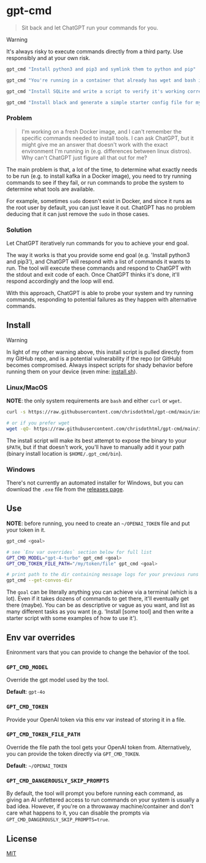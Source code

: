 # gpt-cmd

> Sit back and let ChatGPT run your commands for you.

> [!WARNING]
> It's always risky to execute commands directly from a third party. Use responsibly and at your own risk.

```sh
gpt_cmd "Install python3 and pip3 and symlink them to python and pip"

gpt_cmd "You're running in a container that already has wget and bash installed. Install kafka"

gpt_cmd "Install SQLite and write a script to verify it's working correctly"

gpt_cmd "Install black and generate a simple starter config file for my python project"
```

### Problem

> I'm working on a fresh Docker image, and I can't remember the specific commands needed to install tools. I can ask ChatGPT, but it might give me an answer that doesn't work with the exact environment I'm running in (e.g. differences between linux distros). Why can't ChatGPT just figure all that out for me?

The main problem is that, a lot of the time, to determine what exactly needs to be run (e.g. to install kafka in a Docker image), you need to try running commands to see if they fail, or run commands to probe the system to determine what tools are available.

For example, sometimes `sudo` doesn't exist in Docker, and since it runs as the root user by default, you can just leave it out. ChatGPT has no problem deducing that it can just remove the `sudo` in those cases.

### Solution

Let ChatGPT iteratively run commands for you to achieve your end goal.

The way it works is that you provide some end goal (e.g. 'Install python3 and pip3'), and ChatGPT will respond with a list of commands it wants to run. The tool will execute these commands and respond to ChatGPT with the stdout and exit code of each. Once ChatGPT thinks it's done, it'll respond accordingly and the loop will end.

With this approach, ChatGPT is able to probe your system and try running commands, responding to potential failures as they happen with alternative commands.

## Install

> [!WARNING]
> In light of my other warning above, this install script is pulled directly from my GitHub repo, and is a potential vulnerability if the repo (or GitHub) becomes compromised. Always inspect scripts for shady behavior before running them on your device (even mine: [install.sh](https://raw.githubusercontent.com/chrisdothtml/gpt-cmd/main/install.sh)).

### Linux/MacOS

**NOTE**: the only system requirements are `bash` and either `curl` or `wget`.

```sh
curl -s https://raw.githubusercontent.com/chrisdothtml/gpt-cmd/main/install.sh | bash

# or if you prefer wget
wget -qO- https://raw.githubusercontent.com/chrisdothtml/gpt-cmd/main/install.sh | bash
```

The install script will make its best attempt to expose the binary to your `$PATH`, but if that doesn't work, you'll have to manually add it your path (binary install location is `$HOME/.gpt_cmd/bin`).

### Windows

There's not currently an automated installer for Windows, but you can download the `.exe` file from the [releases page](https://github.com/chrisdothtml/gpt-cmd/releases).

## Use

**NOTE**: before running, you need to create an `~/OPENAI_TOKEN` file and put your token in it.

```sh
gpt_cmd <goal>

# see `Env var overrides` section below for full list
GPT_CMD_MODEL="gpt-4-turbo" gpt_cmd <goal>
GPT_CMD_TOKEN_FILE_PATH="/my/token/file" gpt_cmd <goal>

# print path to the dir containing message logs for your previous runs
gpt_cmd --get-convos-dir
```

The `goal` can be literally anything you can achieve via a terminal (which is a lot). Even if it takes dozens of commands to get there, it'll eventually get there (maybe). You can be as descriptive or vague as you want, and list as many different tasks as you want (e.g. 'Install [some tool] and then write a starter script with some examples of how to use it').

## Env var overrides

Enironment vars that you can provide to change the behavior of the tool.

### `GPT_CMD_MODEL`

Override the gpt model used by the tool.

**Default**: `gpt-4o`

### `GPT_CMD_TOKEN`

Provide your OpenAI token via this env var instead of storing it in a file.

### `GPT_CMD_TOKEN_FILE_PATH`

Override the file path the tool gets your OpenAI token from. Alternatively, you can provide the token directly via `GPT_CMD_TOKEN`.

**Default**: `~/OPENAI_TOKEN`

### `GPT_CMD_DANGEROUSLY_SKIP_PROMPTS`

By default, the tool will prompt you before running each command, as giving an AI unfettered access to run commands on your system is usually a bad idea. However, if you're on a throwaway machine/container and don't care what happens to it, you can disable the prompts via `GPT_CMD_DANGEROUSLY_SKIP_PROMPTS=true`.

## License

[MIT](license)
